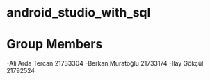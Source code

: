 # android_studio_with_sql

# Group Members

-Ali Arda Tercan   21733304
-Berkan Muratoğlu  21733174
-Ilay Gökçül       21792524
